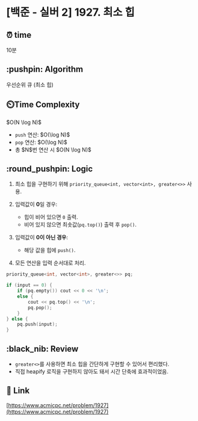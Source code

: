 # \[백준 - 실버 2] 1927. 최소 힙

## ⏰  **time**

10분

## \:pushpin: **Algorithm**

우선순위 큐 (최소 힙)

## ⏲️**Time Complexity**

\$O(N \log N)\$

* `push` 연산: \$O(\log N)\$
* `pop` 연산: \$O(\log N)\$
* 총 \$N\$번 연산 시 \$O(N \log N)\$

## \:round\_pushpin: **Logic**

1. 최소 힙을 구현하기 위해 `priority_queue<int, vector<int>, greater<>>` 사용.
2. 입력값이 **0**일 경우:

   * 힙이 비어 있으면 `0` 출력.
   * 비어 있지 않으면 최솟값(`pq.top()`) 출력 후 `pop()`.
3. 입력값이 **0이 아닌 경우**:

   * 해당 값을 힙에 `push()`.
4. 모든 연산을 입력 순서대로 처리.

```cpp
priority_queue<int, vector<int>, greater<>> pq;

if (input == 0) {
    if (pq.empty()) cout << 0 << '\n';
    else {
        cout << pq.top() << '\n';
        pq.pop();
    }
} else {
    pq.push(input);
}
```

## \:black\_nib: **Review**

* `greater<>`를 사용하면 최소 힙을 간단하게 구현할 수 있어서 편리했다.
* 직접 heapify 로직을 구현하지 않아도 돼서 시간 단축에 효과적이었음.

## 📡 Link

[https://www.acmicpc.net/problem/1927](https://www.acmicpc.net/problem/1927)
